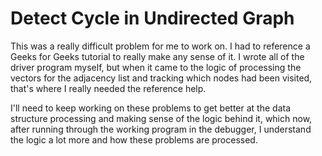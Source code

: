 # Detect Cycle in Undirected Graph

This was a really difficult problem for me to work on. I had to reference a Geeks for Geeks tutorial to really make any sense of it. I wrote all of the driver program myself, but when it came to the logic of processing the vectors for the adjacency list and tracking which nodes had been visited, that's where I really needed the reference help.

I'll need to keep working on these problems to get better at the data structure processing and making sense of the logic behind it, which now, after running through the working program in the debugger, I understand the logic a lot more and how these problems are processed.